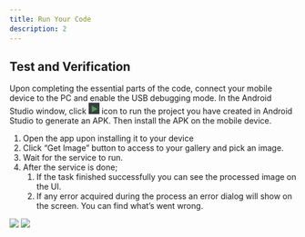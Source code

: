 ```yaml
---
title: Run Your Code
description: 2
---
```


<h2><strong>Test and Verification</strong></h2>
<p>Upon completing the essential parts of the code, connect your mobile device to the PC and enable the USB debugging mode. In the Android Studio window, click   <img style="width: 19.00px" src="https://raw.githubusercontent.com/iebayirli/ImageSuperResolutionCodelab/master/assets/run_image.png" onclick="imageclick(src)">    icon to run the project you have created in Android Studio to generate an APK. Then install the APK on the mobile device.</p>

<ol type="1">
	<li>Open the app upon installing it to your device</li>
	<li>Click “Get Image” button to access to your gallery and pick an image.</li>
	<li>Wait for the service to run.</li>
  <li> After the service is done;
    <ol type="1">
      <li>If the task finished successfully you can see the processed image on the UI.</li>
      <li>If any error acquired during the process an error dialog will show on the screen. You can find what’s went wrong.</li>
    </ol>
  </li>
</ol>
<img style="width: 220.00px" src="https://raw.githubusercontent.com/bekiryavuzkoc/testRepo/gh-pages/assets/videokitone.jpg" onclick="imageclick(src)">             <img style="width: 217.00px" src="https://raw.githubusercontent.com/bekiryavuzkoc/testRepo/gh-pages/assets/playvideoswithvideokittwo.PNG" onclick="imageclick(src)">

